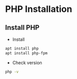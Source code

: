 # PHP Installation

## Install PHP
- Install
``` bash
apt install php
apt install php-fpm
```

- Check version
``` bash
php -v
```
